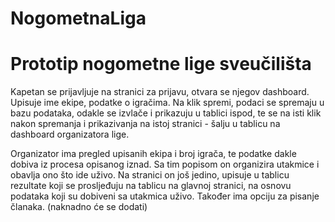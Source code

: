 # NogometnaLiga

# Prototip nogometne lige sveučilišta

Kapetan se prijavljuje na stranici za prijavu, otvara se njegov dashboard. Upisuje ime ekipe, podatke o igračima. Na klik spremi, podaci se spremaju u bazu podataka, odakle se izvlače i prikazuju u tablici ispod, te se na isti klik nakon spremanja i prikazivanja na istoj stranici - šalju u tablicu na dashboard organizatora lige.

Organizator ima pregled upisanih ekipa i broj igrača, te podatke dakle dobiva iz procesa opisanog iznad. Sa tim popisom on organizira utakmice i obavlja ono što ide uživo. Na stranici on još jedino, upisuje u tablicu rezultate koji se prosljeđuju na tablicu na glavnoj stranici, na osnovu podataka koji su dobiveni sa utakmica uživo. Također ima opciju za pisanje članaka. (naknadno će se dodati)
